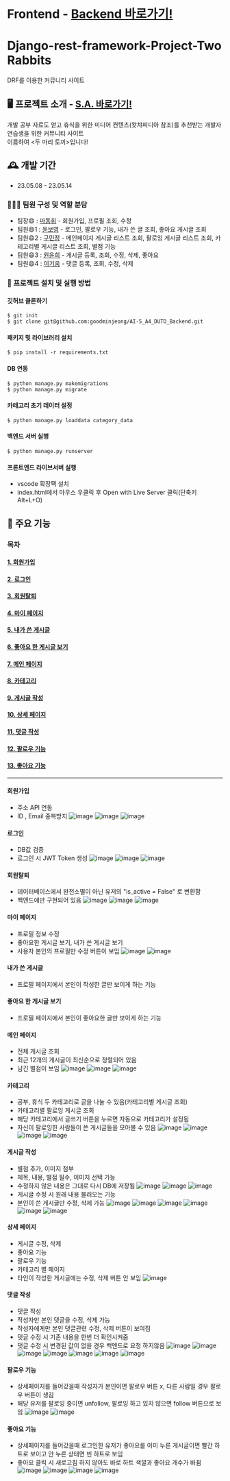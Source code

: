 # Frontend - <a href="https://github.com/goodminjeong/AI-5_A4_DUTO_Backend">Backend 바로가기!</a>
# Django-rest-framework-Project-Two Rabbits
DRF를 이용한 커뮤니티 사이트

## 🖥️ 프로젝트 소개 - <a href="https://www.notion.so/woongpang/S-A-5e8bad4c4aa648e7b6ff860e47a08718">S.A. 바로가기!</a>
개발 공부 자료도 얻고 휴식을 위한 미디어 컨텐츠(왓챠피디아 참조)를 추천받는 개발자 연습생을 위한 커뮤니티 사이트
<br>
이름하여 <두 마리 토끼>입니다!

## 🕰️ 개발 기간
* 23.05.08 - 23.05.14

### 🧑‍🤝‍🧑 팀원 구성 및 역할 분담
- 팀장😄  : <a href="https://mdhtora.tistory.com/">마동휘</a> - 회원가입, 프로필 조회, 수정
- 팀원😄1 : <a href="https://hanilcome.tistory.com/">윤보영</a> - 로그인, 팔로우 기능, 내가 쓴 글 조회, 좋아요 게시글 조회
- 팀원😄2 : <a href="https://guco.tistory.com/">구민정</a> - 메인페이지 게시글 리스트 조회, 팔로잉 게시글 리스트 조회, 카테고리별 게시글 리스트 조회, 별점 기능
- 팀원😄3 : <a href="http://allitail.tistory.com/">원윤희</a> - 게시글 등록, 조회, 수정, 삭제, 좋아요
- 팀원😄4 : <a href="https://woongpang.tistory.com/">이기웅</a> - 댓글 등록, 조회, 수정, 삭제

### 🔑 프로젝트 설치 및 실행 방법
#### 깃허브 클론하기
```
$ git init
$ git clone git@github.com:goodminjeong/AI-5_A4_DUTO_Backend.git
```
#### 패키지 밎 라이브러리 설치
```
$ pip install -r requirements.txt
```
#### DB 연동
```
$ python manage.py makemigrations
$ python manage.py migrate
```
#### 카테고리 초기 데이터 설정
```
$ python manage.py loaddata category_data
```
#### 백엔드 서버 실행
```
$ python manage.py runserver
```
#### 프론트엔드 라이브서버 실행
- vscode 확장팩 <Live Server> 설치
- index.html에서 마우스 우클릭 후 Open with Live Server 클릭(단축키 Alt+L+O)

## 📌 주요 기능
### 목차
#### [1. 회원가입](#회원가입)
#### [2. 로그인](#로그인)
#### [3. 회원탈퇴](#회원탈퇴)
#### [4. 마이 페이지](#마이-페이지)
#### [5. 내가 쓴 게시글](#내가-쓴-게시글)
#### [6. 좋아요 한 게시글 보기](#좋아요-한-게시글-보기)
#### [7. 메인 페이지](#메인-페이지)
#### [8. 카테고리](#카테고리)
#### [9. 게시글 작성](#게시글-작성)
#### [10. 상세 페이지](#상세-페이지)
#### [11. 댓글 작성](#댓글-작성)
#### [12. 팔로우 기능](#팔로우-기능)
#### [13. 좋아요 기능](#좋아요-기능)
------------
#### 회원가입 
- 주소 API 연동
- ID , Email 중복방지
![image](https://github.com/goodminjeong/AI-5_Todo-list/assets/125722304/33ea524f-2d44-4077-921b-a72d59ff7118)
![image](https://github.com/goodminjeong/AI-5_Todo-list/assets/125722304/19faa41c-e6d1-4fa6-aaf6-e9de3cd2e8a0)
![image](https://github.com/goodminjeong/AI-5_Todo-list/assets/125722304/cf5ca04f-6109-4eb0-823e-232d79062c86)
  
#### 로그인 
- DB값 검증
- 로그인 시 JWT Token 생성
![image](https://github.com/goodminjeong/AI-5_Todo-list/assets/125722304/a685bfe5-7313-4cea-96af-2246102216e1)
![image](https://github.com/goodminjeong/AI-5_Todo-list/assets/125722304/b4405887-c4d1-4f32-b9db-176ce6114805)
![image](https://github.com/goodminjeong/AI-5_Todo-list/assets/125722304/6dd5a208-d3e3-4d90-b3ca-e7345741adbc)

#### 회원탈퇴
- 데이터베이스에서 완전소멸이 아닌 유저의 "is_active = False" 로 변환함
- 백엔드에만 구현되어 있음
![image](https://github.com/goodminjeong/AI-5_Todo-list/assets/125722304/7c9a2086-5705-4e8a-a6bc-59a8820ee75f)
![image](https://github.com/goodminjeong/AI-5_Todo-list/assets/125722304/e4f298ed-404d-4999-bf41-e8d11fb6b5de)
![image](https://github.com/goodminjeong/AI-5_Todo-list/assets/125722304/caf9fb07-70ce-43ce-a65d-e91620c1c00d)  

#### 마이 페이지
- 프로필 정보 수정
- 좋아요한 게시글 보기, 내가 쓴 게시글 보기
- 사용자 본인의 프로필만 수정 버튼이 보임
![image](https://github.com/goodminjeong/AI-5_Todo-list/assets/125722304/22bcd2ec-178c-4198-a8b8-c50836f108fd)
![image](https://github.com/goodminjeong/AI-5_Todo-list/assets/125722304/61d72b6e-34b5-4f55-802f-86c9dd30c02b)
  
#### 내가 쓴 게시글
- 프로필 페이지에서 본인이 작성한 글만 보이게 하는 기능 

#### 좋아요 한 게시글 보기
- 프로필 페이지에서 본인이 좋아요한 글만 보이게 하는 기능  

#### 메인 페이지
- 전체 게시글 조회
- 최근 12개의 게시글이 최신순으로 정렬되어 있음
- 남긴 별점이 보임
![image](https://github.com/goodminjeong/AI-5_Todo-list/assets/125722304/2b22bce8-fd4e-427d-9465-76528e2ba535)
![image](https://github.com/goodminjeong/AI-5_Todo-list/assets/125722304/8fd286ab-cee4-4570-8f72-ce45d48bfbfc)
![image](https://github.com/goodminjeong/AI-5_Todo-list/assets/125722304/b36a4ed0-dd68-4e53-b1fd-6fb182d482c6)

#### 카테고리
- 공부, 휴식 두 카테고리로 글을 나눌 수 있음(카테고리별 게시글 조회)
- 카테고리별 팔로잉 게시글 조회
- 해당 카테고리에서 글쓰기 버튼을 누르면 자동으로 카테고리가 설정됨
- 자신이 팔로잉한 사람들이 쓴 게시글들을 모아볼 수 있음
![image](https://github.com/goodminjeong/AI-5_Todo-list/assets/125722304/cc9cfe26-eae9-4d75-a302-ab32495c7f02)
![image](https://github.com/goodminjeong/AI-5_Todo-list/assets/125722304/f114b470-3239-453c-94f4-98f4c975c666)
![image](https://github.com/goodminjeong/AI-5_Todo-list/assets/125722304/2ef90439-81fb-4e6c-bb28-85918828d5df)
![image](https://github.com/goodminjeong/AI-5_Todo-list/assets/125722304/880a4b09-40f9-4968-9644-bee3741fe547)

#### 게시글 작성
- 별점 추가, 이미지 첨부
- 제목, 내용, 별점 필수, 이미지 선택 가능
- 수정하지 않은 내용은 그대로 다시 DB에 저장됨
![image](https://github.com/goodminjeong/AI-5_Todo-list/assets/125722304/7916d366-1d1e-4944-b6c8-04b2bec6f95b)
![image](https://github.com/goodminjeong/AI-5_Todo-list/assets/125722304/14d49148-c92a-4787-933c-58b853a9c72c)
![image](https://github.com/goodminjeong/AI-5_Todo-list/assets/125722304/80ff0d90-d799-48d7-a86e-b657e5ee474f)
- 게시글 수정 시 원래 내용 불러오는 기능
- 본인이 쓴 게시글만 수정, 삭제 가능
![image](https://github.com/goodminjeong/AI-5_Todo-list/assets/125722304/fede895f-1f6e-4911-b893-d94bb8350fa1)
![image](https://github.com/goodminjeong/AI-5_Todo-list/assets/125722304/4cb1563a-1e48-4588-acb4-1ba71fa3af6a)
![image](https://github.com/goodminjeong/AI-5_Todo-list/assets/125722304/7c9734a5-c6bd-4eb7-853c-22e719bf0a39)
![image](https://github.com/goodminjeong/AI-5_Todo-list/assets/125722304/9024d08c-504d-42bd-8c81-38a0d28bc0ad)
![image](https://github.com/goodminjeong/AI-5_Todo-list/assets/125722304/2d19b771-6b1e-41c3-9a48-535c3a069fd1)
![image](https://github.com/goodminjeong/AI-5_Todo-list/assets/125722304/769ca56f-0dcb-415f-a6dc-df0131b3311b)

#### 상세 페이지
- 게시글 수정, 삭제
- 좋아요 기능
- 팔로우 기능
- 카테고리 별 페이지
- 타인이 작성한 게시글에는 수정, 삭제 버튼 안 보임
![image](https://github.com/goodminjeong/AI-5_Todo-list/assets/125722304/f73d2fc2-cd18-4be4-a212-9549e0b2966c)

#### 댓글 작성
- 댓글 작성
- 작성자만 본인 댓글을 수정, 삭제 가능
- 작성자에게만 본인 댓글관련 수정, 삭제 버튼이 보여짐
- 댓글 수정 시 기존 내용을 한번 더 확인시켜줌
- 댓글 수정 시 변경된 값이 없을 경우 백엔드로 요청 하지않음
![image](https://github.com/goodminjeong/AI-5_Todo-list/assets/125722304/30791661-acb1-4e03-b30c-a5a7773687ed)
![image](https://github.com/goodminjeong/AI-5_Todo-list/assets/125722304/bc6d7abe-8a5c-4bc0-8819-a510972aab87)
![image](https://github.com/goodminjeong/AI-5_Todo-list/assets/125722304/5f963d25-8c4d-49c8-a535-e6ba7514a1b3)
![image](https://github.com/goodminjeong/AI-5_Todo-list/assets/125722304/478ec6b8-9148-4046-a43c-4430c0fd51f9)
![image](https://github.com/goodminjeong/AI-5_Todo-list/assets/125722304/872fd000-4e71-4e2b-aeb5-e2145836a139)
![image](https://github.com/goodminjeong/AI-5_Todo-list/assets/125722304/7fe2b32c-0651-4694-98a5-e6a62d847f12)
![image](https://github.com/goodminjeong/AI-5_Todo-list/assets/125722304/3ed98d2e-e280-4ad2-9933-0835a380cb16)

#### 팔로우 기능
- 상세페이지를 들어갔을때 작성자가 본인이면 팔로우 버튼 x, 다른 사람일 경우 팔로우 버튼이 생김
- 해당 유저를 팔로잉 중이면 unfollow, 팔로잉 하고 있지 않으면 follow 버튼으로 보임
![image](https://github.com/goodminjeong/AI-5_Todo-list/assets/125722304/91753905-2a33-461d-8269-3d3aa7ea8d38)
![image](https://github.com/goodminjeong/AI-5_Todo-list/assets/125722304/af29338b-20dd-491f-936c-0dde27db88dc)  
  
#### 좋아요 기능
- 상세페이지를 들어갔을때 로그인한 유저가 좋아요를 이미 누른 게시글이면 빨간 하트로 보이고 안 누른 상태면 빈 하트로 보임
- 좋아요 클릭 시 새로고침 하지 않아도 바로 하트 색깔과 좋아요 개수가 바뀜
![image](https://github.com/goodminjeong/AI-5_Todo-list/assets/125722304/42915548-0d83-4687-87ec-318426a4b2c1)
![image](https://github.com/goodminjeong/AI-5_Todo-list/assets/125722304/85abb5d2-bc17-40c6-b80b-aa5ca8d487e3)
![image](https://github.com/goodminjeong/AI-5_Todo-list/assets/125722304/a67c87cb-d013-4963-ad48-f2958b2c9790)
![image](https://github.com/goodminjeong/AI-5_Todo-list/assets/125722304/8914c30a-c2da-41fc-b2b6-e212925988be)
